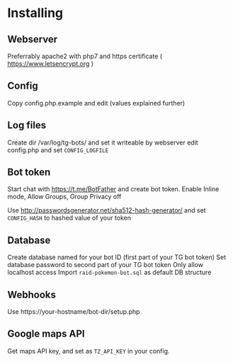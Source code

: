 # Installing

## Webserver

Preferrably apache2 with php7 and https certificate ( https://www.letsencrypt.org )

## Config

Copy config.php.example and edit (values explained further)

## Log files

Create dir /var/log/tg-bots/ and set it writeable by webserver
edit config.php and set `CONFIG_LOGFILE`

## Bot token

Start chat with https://t.me/BotFather and create bot token.
Enable Inline mode, Allow Groups, Group Privacy off

Use http://passwordsgenerator.net/sha512-hash-generator/ and set `CONFIG_HASH` to hashed value of your token

## Database

Create database named for your bot ID (first part of your TG bot token)
Set database password to second part of your TG bot token
Only allow localhost access
Import `raid-pokemon-bot.sql` as default DB structure

## Webhooks

Use https://your-hostname/bot-dir/setup.php

## Google maps API

Get maps API key, and set as `TZ_API_KEY` in your config.

